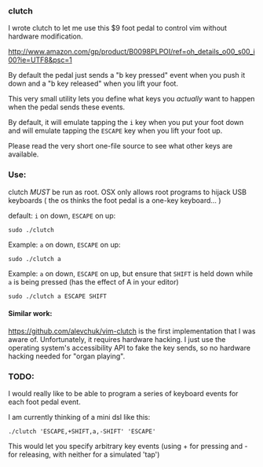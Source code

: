 ### clutch

I wrote clutch to let me use this $9 foot pedal to control vim without hardware modification.

http://www.amazon.com/gp/product/B0098PLPOI/ref=oh_details_o00_s00_i00?ie=UTF8&psc=1

By default the pedal just sends a "b key pressed" event when you push it down and a "b key released" when you lift your foot.

This very small utility lets you define what keys you *actually* want to happen when the pedal sends these events.

By default, it will emulate tapping the `i` key when you put your foot down and will emulate tapping the `ESCAPE` key when you lift your foot up.

Please read the very short one-file source to see what other keys are available.

### Use:

clutch *MUST* be run as root.  OSX only allows root programs to hijack USB keyboards ( the os thinks the foot pedal is a one-key keyboard... )

default: `i` on down, `ESCAPE` on up:

	sudo ./clutch 

Example: `a` on down, `ESCAPE` on up:

	sudo ./clutch a

Example: `a` on down, `ESCAPE` on up, but ensure that `SHIFT` is held down while `a` is being pressed (has the effect of A in your editor)

	sudo ./clutch a ESCAPE SHIFT


#### Similar work:

https://github.com/alevchuk/vim-clutch is the first implementation that I was aware of.  Unfortunately, it requires hardware hacking.  I just use the operating system's accessibility API to fake the key sends, so no hardware hacking needed for "organ playing".

### TODO:

I would really like to be able to program a series of keyboard events for each foot pedal event.

I am currently thinking of a mini dsl like this:

	./clutch 'ESCAPE,+SHIFT,a,-SHIFT' 'ESCAPE'

This would let you specify arbitrary key events (using + for pressing and - for releasing, with neither for a simulated 'tap')

